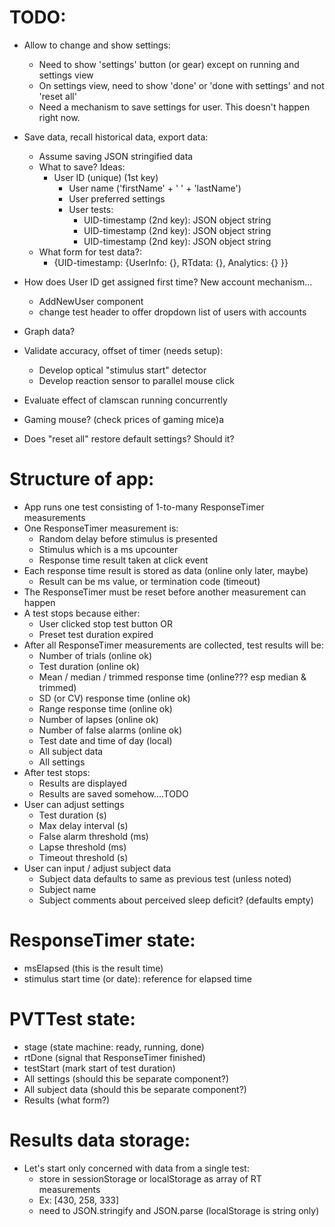 # TODO:
* Allow to change and show settings:
    * Need to show 'settings' button (or gear) except on running and settings view
    * On settings view, need to show 'done' or 'done with settings' and not 'reset all'
    * Need a mechanism to save settings for user. This doesn't happen right now. 
* Save data, recall historical data, export data:
    * Assume saving JSON stringified data
    * What to save? Ideas:
        * User ID (unique) (1st key)
            * User name ('firstName' + ' ' + 'lastName')
            * User preferred settings
            * User tests:
                * UID-timestamp (2nd key): JSON object string
                * UID-timestamp (2nd key): JSON object string
                * UID-timestamp (2nd key): JSON object string
    * What form for test data?:
        * {UID-timestamp: {UserInfo: {}, RTdata: {}, Analytics: {} }}
* How does User ID get assigned first time? New account mechanism...
    * AddNewUser component
    * change test header to offer dropdown list of users with accounts

* Graph data?
* Validate accuracy, offset of timer (needs setup):
    * Develop optical "stimulus start" detector
    * Develop reaction sensor to parallel mouse click
* Evaluate effect of clamscan running concurrently
* Gaming mouse? (check prices of gaming mice)a
* Does "reset all" restore default settings? Should it?

# Structure of app:
* App runs one test consisting of 1-to-many ResponseTimer measurements
* One ResponseTimer measurement is:
  * Random delay before stimulus is presented
  * Stimulus which is a ms upcounter
  * Response time result taken at click event
* Each response time result is stored as data (online only later, maybe)
  * Result can be ms value, or termination code (timeout)
* The ResponseTimer must be reset before another measurement can happen
* A test stops because either:
  * User clicked stop test button OR
  * Preset test duration expired
* After all ResponseTimer measurements are collected, test results will be:
  * Number of trials (online ok)
  * Test duration (online ok)
  * Mean / median / trimmed response time (online??? esp median & trimmed)
  * SD (or CV) response time (online ok)
  * Range response time (online ok)
  * Number of lapses (online ok)
  * Number of false alarms (online ok)
  * Test date and time of day (local)
  * All subject data
  * All settings
* After test stops: 
  * Results are displayed
  * Results are saved somehow....TODO
* User can adjust settings
  * Test duration (s)
  * Max delay interval (s)
  * False alarm threshold (ms)
  * Lapse threshold (ms)
  * Timeout threshold (s)
* User can input / adjust subject data
  * Subject data defaults to same as previous test (unless noted)
  * Subject name
  * Subject comments about perceived sleep deficit? (defaults empty)

# ResponseTimer state:
* msElapsed (this is the result time)
* stimulus start time (or date): reference for elapsed time

# PVTTest state:
* stage (state machine: ready, running, done)
* rtDone (signal that ResponseTimer finished)
* testStart (mark start of test duration)
* All settings (should this be separate component?)
* All subject data (should this be separate component?)
* Results (what form?)

# Results data storage:
* Let's start only concerned with data from a single test:
  * store in sessionStorage or localStorage as array of RT measurements
  * Ex: [430, 258, 333]
  * need to JSON.stringify and JSON.parse (localStorage is string only)

